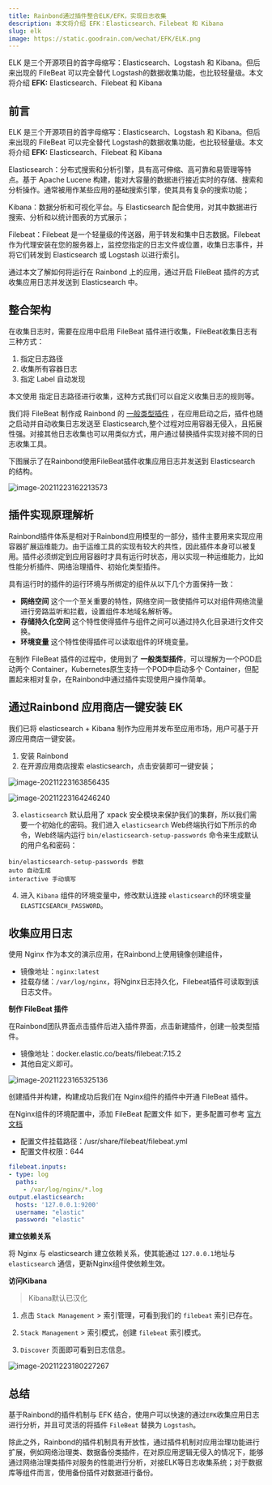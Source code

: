 ```yaml
---
title: Rainbond通过插件整合ELK/EFK，实现日志收集
description: 本文将介绍 EFK：Elasticsearch、Filebeat 和 Kibana
slug: elk
image: https://static.goodrain.com/wechat/EFK/ELK.png
---
```


ELK 是三个开源项目的首字母缩写：Elasticsearch、Logstash 和 Kibana。但后来出现的 FileBeat 可以完全替代 Logstash的数据收集功能，也比较轻量级。本文将介绍 **EFK:** Elasticsearch、Filebeat 和 Kibana

## 前言

ELK 是三个开源项目的首字母缩写：Elasticsearch、Logstash 和 Kibana。但后来出现的 FileBeat 可以完全替代 Logstash的数据收集功能，也比较轻量级。本文将介绍 **EFK:** Elasticsearch、Filebeat 和 Kibana

Elasticsearch：分布式搜索和分析引擎，具有高可伸缩、高可靠和易管理等特点。基于 Apache Lucene 构建，能对大容量的数据进行接近实时的存储、搜索和分析操作。通常被用作某些应用的基础搜索引擎，使其具有复杂的搜索功能；

Kibana：数据分析和可视化平台。与 Elasticsearch 配合使用，对其中数据进行搜索、分析和以统计图表的方式展示；

Filebeat：Filebeat 是一个轻量级的传送器，用于转发和集中日志数据。Filebeat 作为代理安装在您的服务器上，监控您指定的日志文件或位置，收集日志事件，并将它们转发到 Elasticsearch 或 Logstash 以进行索引。

通过本文了解如何将运行在 Rainbond 上的应用，通过开启 FileBeat 插件的方式收集应用日志并发送到 Elasticsearch 中。

## 整合架构

在收集日志时，需要在应用中启用 FileBeat 插件进行收集，FileBeat收集日志有三种方式：

1. 指定日志路径
2. 收集所有容器日志
3. 指定 Label 自动发现

本文使用 指定日志路径进行收集，这种方式我们可以自定义收集日志的规则等。

我们将 FileBeat 制作成 Rainbond 的 [一般类型插件](https://www.rainbond.com/docs/get-start/concept/plugin?channel=itpub) ，在应用启动之后，插件也随之启动并自动收集日志发送至 Elasticsearch,整个过程对应用容器无侵入，且拓展性强。对接其他日志收集也可以用类似方式，用户通过替换插件实现对接不同的日志收集工具。

下图展示了在Rainbond使用FileBeat插件收集应用日志并发送到 Elasticsearch 的结构。

![image-20211223162213573](https://grstatic.oss-cn-shanghai.aliyuncs.com/wechat/EFK/es_architecture.png)

## 插件实现原理解析

Rainbond插件体系是相对于Rainbond应用模型的一部分，插件主要用来实现应用容器扩展运维能力。由于运维工具的实现有较大的共性，因此插件本身可以被复用。插件必须绑定到应用容器时才具有运行时状态，用以实现一种运维能力，比如性能分析插件、网络治理插件、初始化类型插件。

具有运行时的插件的运行环境与所绑定的组件从以下几个方面保持一致：

- **网络空间** 这个一个至关重要的特性，网络空间一致使插件可以对组件网络流量进行旁路监听和拦截，设置组件本地域名解析等。
- **存储持久化空间** 这个特性使得插件与组件之间可以通过持久化目录进行文件交换。
- **环境变量** 这个特性使得插件可以读取组件的环境变量。

在制作 FileBeat 插件的过程中，使用到了 **一般类型插件**，可以理解为一个POD启动两个 Container，Kubernetes原生支持一个POD中启动多个 Container，但配置起来相对复杂，在Rainbond中通过插件实现使用户操作简单。

## 通过Rainbond 应用商店一键安装 EK

我们已将 elasticsearch + Kibana 制作为应用并发布至应用市场，用户可基于开源应用商店一键安装。

1. 安装 Rainbond
2. 在开源应用商店搜索 elasticsearch，点击安装即可一键安装；

![image-20211223163856435](https://grstatic.oss-cn-shanghai.aliyuncs.com/wechat/EFK/es_store.png)

![image-20211223164246240](https://grstatic.oss-cn-shanghai.aliyuncs.com/wechat/EFK/es_topology.png)

3. `elasticsearch` 默认启用了 xpack 安全模块来保护我们的集群，所以我们需要一个初始化的密码。我们进入 `elasticsearch` Web终端执行如下所示的命令，Web终端内运行 `bin/elasticsearch-setup-passwords` 命令来生成默认的用户名和密码：

```shell
bin/elasticsearch-setup-passwords 参数
auto 自动生成
interactive 手动填写
```

4. 进入 `Kibana` 组件的环境变量中，修改默认连接 `elasticsearch`的环境变量 `ELASTICSEARCH_PASSWORD`。

## 收集应用日志

使用 Nginx 作为本文的演示应用，在Rainbond上使用镜像创建组件，

- 镜像地址：`nginx:latest`
- 挂载存储：`/var/log/nginx`，将Nginx日志持久化，Filebeat插件可读取到该日志文件。

**制作 FileBeat 插件**

在Rainbond团队界面点击插件后进入插件界面，点击新建插件，创建一般类型插件。

- 镜像地址：docker.elastic.co/beats/filebeat:7.15.2
- 其他自定义即可。

![image-20211223165325136](https://grstatic.oss-cn-shanghai.aliyuncs.com/wechat/EFK/create_plugin.png)

创建插件并构建，构建成功后我们在 Nginx组件的插件中开通 FileBeat 插件。

在Nginx组件的环境配置中，添加 FileBeat 配置文件 如下，更多配置可参考 [官方文档](https://www.elastic.co/guide/en/beats/filebeat/current/filebeat-reference-yml.html)

- 配置文件挂载路径：/usr/share/filebeat/filebeat.yml
- 配置文件权限：644

```yaml
filebeat.inputs:
- type: log
  paths:
    - /var/log/nginx/*.log
output.elasticsearch:
  hosts: '127.0.0.1:9200'
  username: "elastic"
  password: "elastic"
```

**建立依赖关系**

将 Nginx 与 elasticsearch 建立依赖关系，使其能通过 `127.0.0.1`地址与 `elasticsearch` 通信，更新Nginx组件使依赖生效。

**访问Kibana**

> Kibana默认已汉化

1. 点击 `Stack Management` > 索引管理，可看到我们的 `filebeat` 索引已存在。

2. `Stack Management` > 索引模式，创建 `filebeat` 索引模式。

3. `Discover` 页面即可看到日志信息。

![image-20211223180227267](https://grstatic.oss-cn-shanghai.aliyuncs.com/wechat/EFK/discover.png)

## 总结

基于Rainbond的插件机制与 EFK 结合，使用户可以快速的通过`EFK`收集应用日志进行分析，并且可灵活的将插件 `FileBeat` 替换为 `Logstash`。

除此之外，Rainbond的插件机制具有开放性，通过插件机制对应用治理功能进行扩展，例如网络治理类、数据备份类插件，在对原应用逻辑无侵入的情况下，能够通过网络治理类插件对服务的性能进行分析，对接ELK等日志收集系统；对于数据库等组件而言，使用备份插件对数据进行备份。
